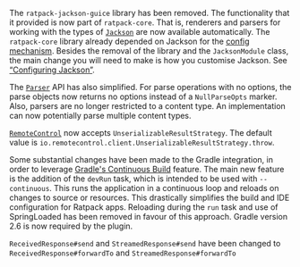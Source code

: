 <!-- 
This file contains the in progress release notes during the cycle.
It should not be considered the final announcement for any release at any time. 
-->

The `ratpack-jackson-guice` library has been removed. 
The functionality that it provided is now part of `ratpack-core`.
That is, renderers and parsers for working with the types of [`Jackson`](http://ratpack.io/manual/1.0.0/api/ratpack/jackson/Jackson.html) are now available automatically.
The `ratpack-core` library already depended on Jackson for the [config mechanism](http://ratpack.io/manual/1.0.0/config.html).
Besides the removal of the library and the `JacksonModule` class, the main change you will need to make is how you customise Jackson.
See [“Configuring Jackson”](http://ratpack.io/manual/1.0.0/jackson.html#configuring_jackson).

The [`Parser`](http://ratpack.io/manual/1.0.0/api/ratpack/parse/Parser.html) API has also simplified.
For parse operations with no options, the parse objects now returns no options instead of a `NullParseOpts` marker.
Also, parsers are no longer restricted to a content type.
An implementation can now potentially parse multiple content types.

[`RemoteControl`](http://ratpack.io/manual/1.0.0/api/ratpack/test/remote/RemoteControl.html) now accepts `UnserializableResultStrategy`.
The default value is `io.remotecontrol.client.UnserializableResultStrategy.throw`.

Some substantial changes have been made to the Gradle integration, in order to leverage [Gradle's Continuous Build](https://docs.gradle.org/current/2.6/continuous_build.html) feature.
The main new feature is the addition of the `devRun` task, which is intended to be used with `--continuous`.
This runs the application in a continuous loop and reloads on changes to source or resources.
This drastically simplifies the build and IDE configuration for Ratpack apps.
Reloading during the `run` task and use of SpringLoaded has been removed in favour of this approach.
Gradle version 2.6 is now required by the plugin.

`ReceivedResponse#send` and `StreamedResponse#send` have been changed to `ReceivedResponse#forwardTo` and `StreamedResponse#forwardTo`
